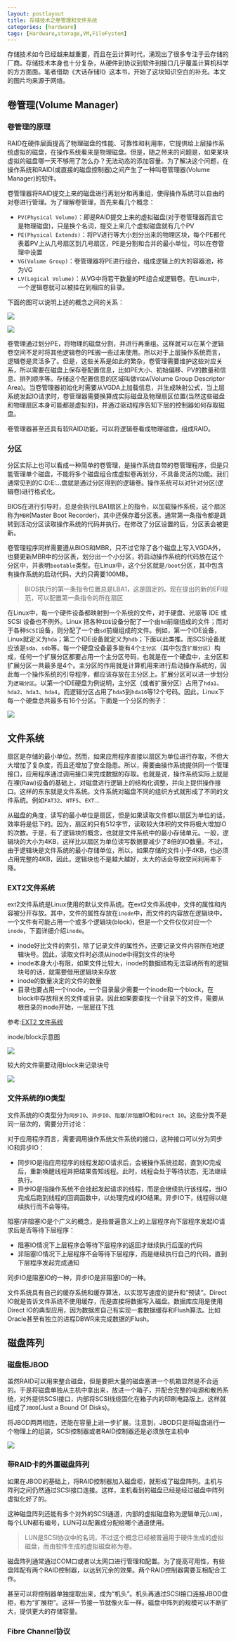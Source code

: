 ```yaml
---
layout: postlayout
title: 存储技术之卷管理和文件系统
categories: [hardware]
tags: [Hardware,storage,VM,FileFystem]
---
```


存储技术如今已经越来越重要，而且在云计算时代，涌现出了很多专注于云存储的厂商。存储技术本身也十分复杂，从硬件到协议到软件到接口几乎覆盖计算机科学的方方面面。笔者借助《大话存储II》这本书，开始了这块知识空白的补充。本文的图片均来源于网络。


## 卷管理(Volume Manager)

### 卷管理的原理

RAID在硬件层面提高了物理磁盘的性能、可靠性和利用率，它提供给上层操作系统虚拟的磁盘，在操作系统看来是物理磁盘。但是，随之带来的问题是，如果某块虚拟的磁盘哪一天不够用了怎么办？无法动态的添加容量。为了解决这个问题，在操作系统和RAID(或直接的磁盘控制器)之间产生了一种叫卷管理器(Volume Manager)的软件。

卷管理器将RAID提交上来的磁盘进行再划分和再重组，使得操作系统可以自由的对卷进行管理。为了理解卷管理，首先来看几个概念：

- `PV(Physical Volume)`：即是RAID提交上来的虚拟磁盘(对于卷管理器而言它是物理磁盘)，只是换个名词，提交上来几个虚拟磁盘就有几个PV
- `PE(Physical Extends)`：将PV进行等大小划分出来的物理区块，每个PE都代表着PV上从几号扇区到几号扇区，PE是分割和合并的最小单位，可以在卷管理中设置
- `VG(Volume Group)`：卷管理器将PE进行组合，组成逻辑上的大的容器池，称为VG
- `LV(Logical Volume)`：从VG中将若干数量的PE组合成逻辑卷。在Linux中，一个逻辑卷就可以被挂在到相应的目录。

下面的图可以说明上述的概念之间的关系：

![](http://pchou.qiniudn.com/LVM.jpg)

![](http://www.reader8.cn/uploadfile/jiaocheng/201401101/2917/2014012901170942771.png)

卷管理通过划分PE，将物理的磁盘分割，并进行再重组。这样就可以在某个逻辑卷空间不足时将其他逻辑卷的PE搬一些过来使用。所以对于上层操作系统而言，逻辑卷是灵活多了。但是，这些关系是如此的繁杂，卷管理需要维护这些对应关系，所以需要在磁盘上保存卷配置信息，比如PE大小、初始偏移、PV的数量和信息、排列顺序等。存储这个配置信息的区域叫做`VGDA`(Volume Group Descriptor Area)。当卷管理器初始化时需要从VGDA上加载信息，并生成映射公式，当上层系统发起IO请求时，卷管理器需要换算成实际磁盘及物理扇区位置(当然这些磁盘和物理扇区本身可能都是虚拟的)，并通过驱动程序告知下层的控制器如何存取磁盘。

卷管理器甚至还具有软RAID功能，可以将逻辑卷看成物理磁盘，组成RAID。

### 分区

分区实际上也可以看成一种简单的卷管理，是操作系统自带的卷管理程序，但是只能管理单个磁盘，不能将多个磁盘组合成虚拟卷再划分，不具备灵活的功能。我们通常见到的C:D:E:...盘就是通过分区得到的逻辑卷。操作系统可以对针对分区(逻辑卷)进行格式化。

BIOS在进行引导时，总是会执行LBA1扇区上的指令，以加载操作系统，这个扇区称为`MBR`(Master Boot Recorder)，其中还保存着分区表。通常第一条指令都是跳转到活动分区读取操作系统的代码并执行。在修改了分区设置的后，分区表会被更新。

卷管理程序同样需要遵从BIOS和MBR，只不过它除了各个磁盘上写入VGDA外，也要更新MBR中的分区表，划分出一个小分区，将启动操作系统的代码放在这个分区中，并表明`bootable`类型。在Linux中，这个分区就是`/boot`分区，其中包含有操作系统的启动代码，大约只需要100MB。

> BIOS执行的第一条指令位置总是LBA1，这是固定的。现在提出的新的EFI规范，可以配置第一条指令的所在扇区

在Linux中，每一个硬件设备都映射到一个系统的文件，对于硬盘、光驱等 IDE 或 SCSI 设备也不例外。Linux 把各种`IDE`设备分配了一个由`hd`前缀组成的文件；而对于各种`SCSI`设备，则分配了一个由`sd`前缀组成的文件。例如，第一个IDE设备，Linux就定义为`hda`；第二个IDE设备就定义为`hdb`；下面以此类推。而SCSI设备就应该是`sda`、`sdb`等。每一个硬盘设备最多能有4个`主分区`（其中包含`扩展分区`）构成，任何一个扩展分区都要占用一个主分区号码，也就是在一个硬盘中，主分区和扩展分区一共最多是4个。主分区的作用就是计算机用来进行启动操作系统的，因此每一个操作系统的引导程序，都应该存放在主分区上。扩展分区可以进一步划分为`逻辑分区`。以第一个IDE硬盘为例说明，主分区（或者扩展分区）占用了`hda1`、`hda2`、`hda3`、`hda4`，而逻辑分区占用了`hda5`到`hda16`等12个号码。因此，Linux下每一个硬盘总共最多有16个分区。下面是一个分区的例子：

![](http://zanyzhao.blog.chinaunix.net/attachment/201301/21/20769015_1358743115W8XX.png)


## 文件系统

扇区是存储的最小单位。然而，如果应用程序直接以扇区为单位进行存取，不但大大增加了复杂度，而且还增加了安全隐患。所以，需要由操作系统提供同一个管理接口，应用程序通过调用接口来完成数据的存取。也就是说，操作系统实际上就是在裸(Raw)设备的基础上，对磁盘进行逻辑上的结构化调整，并向上提供操作接口。这样的东东就是文件系统。文件系统对磁盘不同的组织方式就形成了不同的文件系统。例如`FAT32`、`NTFS`、`EXT`...

从磁盘的角度，读写的最小单位是扇区，但是如果读取文件都以扇区为单位的话，效率将是低下的。因为，扇区的只有512字节，读取较大体积的文件将极大增加IO的次数。于是，有了逻辑块的概念，也就是文件系统中的最小存储单元。一般，逻辑块的大小为4KB，这样比以扇区为单位读写数据要减少了8倍的IO数量。不过，由于逻辑块是文件系统的最小存储单位，所以，如果存储的文件小于4KB，也必须占用完整的4KB，因此，逻辑块也不是越大越好，太大的话会导致空间利用率下降。

### EXT2文件系统

ext2文件系统是Linux使用的默认文件系统。在ext2文件系统中，文件的属性和内容被分开存放。其中，文件的属性存放在`inode`中，而文件的内容放在逻辑块中。一个文件有可能占用一个或多个逻辑块(block)，但是一个文件仅仅对应一个`inode`，下面详细介绍`inode`。

- inode好比文件的索引，除了记录文件的属性外，还要记录文件内容所在地逻辑块号。因此，读取文件时必须从inode中得到文件的块号
- inode本身大小有限，如果文件比较大，inode的数据结构无法容纳所有的逻辑块号的话，就需要借用逻辑块来存放
- inode的数量决定的文件的数量
- 目录也要占用一个inode，一个目录最少需要一个inode和一个block，在block中存放相关的文件或目录。因此如果要查找一个目录下的文件，需要从根目录的inode开始，一层层往下找

参考:[EXT2 文件系统](http://www.cnblogs.com/ggjucheng/archive/2012/08/22/2651641.html)

inode/block示意图

![](http://pic002.cnblogs.com/images/2012/360373/2012082223131010.jpg)

较大的文件需要动用block来记录块号

![](http://vbird.dic.ksu.edu.tw/linux_basic/0230filesystem_files/inode.jpg)



### 文件系统的IO类型

文件系统的IO类型分为`同步IO`、`异步IO`、`阻塞`/`非阻塞`IO和`Direct IO`。这些分类不是同一层次的，需要分开讨论：

对于应用程序而言，需要调用操作系统文件系统的接口，这种接口可以分为同步IO和异步IO：

- 同步IO是指应用程序的线程发起IO请求后，会被操作系统挂起，直到IO完成后，重新唤醒线程并把结果告知线程。此时，线程会处于等待状态，无法继续执行。
- 异步IO是指操作系统不会挂起发起请求的线程，而是会继续执行该线程，当IO完成后跑到线程的回调函数中，以处理完成的IO结果。异步IO下，线程得以继续执行而不会等待。

阻塞/非阻塞IO是个广义的概念，是指普遍意义上的上层程序向下层程序发起IO请求后是否等待下层程序：

- 阻塞IO情况下上层程序会等待下层程序的返回才继续执行后面的代码
- 非阻塞IO情况下上层程序不会等待下层程序，而是继续执行自己的代码，直到下层程序发起完成通知

同步IO是阻塞IO的一种，异步IO是非阻塞IO的一种。

文件系统具有自己的缓存系统和缓存算法，以实现写速度的提升和“预读”。Direct IO就是告诉文件系统不使用缓存，而是直接将数据写入磁盘。数据库应用是使用Direct IO的典型应用，因为数据库自己有实现一套数据缓存和Flush算法。比如Oracle甚至有独立的进程DBWR来完成数据的Flush。



## 磁盘阵列

### 磁盘柜JBOD

虽然RAID可以用来整合磁盘，但是要把大量的磁盘塞进一个机箱显然是不合适的。于是将磁盘单独从主机中拿出来，放进一个箱子，并配合完整的电源和散热系统，对外提供SCSI接口，内部将SCSI线缆固化在箱子内的印刷电路版上。这样就组成了`JBOD`(Just a Bound Of Disks)。

将JBOD两两相连，还能在容量上进一步扩展。注意到，JBOD只是将磁盘进行一个物理上的组装，SCSI控制器或者RAID控制器还是必须放在主机中

![](http://img.zdnet.com.cn/1/361/li6w1YZE7daoM.jpg?1289189766&random=5606.749718465682)


### 带RAID卡的外置磁盘阵列

如果在JBOD的基础上，将RAID控制器加入磁盘柜，就形成了磁盘阵列。主机与阵列之间仍然通过SCSI接口连接。这样，主机看到的磁盘已经是经过磁盘中阵列虚拟化好了的。

这种磁盘阵列还能有多个对外的SCSI通道，内部的虚拟磁盘称为逻辑单元(`LUN`)，每个LUN都有编号，LUN可以配置成分配给哪个通道使用。

> LUN是SCSI协议中的名词，不过这个概念已经被普遍用于硬件生成的虚拟磁盘，而由软件生成的虚拟磁盘称为卷。

磁盘阵列通常通过COM口或者以太网口进行管理和配置。为了提高可用性，有些盘阵配有两个RAID控制器，以达到冗余的效果。两个RAID控制器需要互相配合工作。

甚至可以将控制器单独提取出来，成为“机头”。机头再通过SCSI接口连接JBOD盘柜，称为“扩展柜”。这样一节接一节就像火车一样。磁盘中阵列的规模可以不断扩大，提供更大的存储容量。


### Fibre Channel协议

